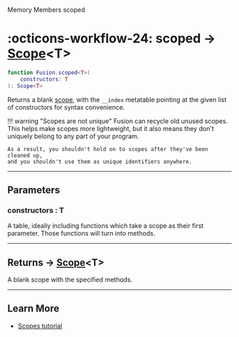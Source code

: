<nav class="fusiondoc-api-breadcrumbs">
	<span>Memory</span>
	<span>Members</span>
	<span>scoped</span>
</nav>

<h1 class="fusiondoc-api-header" markdown>
	<span class="fusiondoc-api-icon" markdown>:octicons-workflow-24:</span>
	<span class="fusiondoc-api-name">scoped</span>
	<span class="fusiondoc-api-type">
		-> <a href="../../types/scope">Scope</a>&lt;T&gt;
	</span>
</h1>

```Lua
function Fusion.scoped<T>(
	constructors: T
): Scope<T>
```

Returns a blank [scope](../../types/scope), with the `__index` metatable
pointing at the given list of constructors for syntax convenience.

!!! warning "Scopes are not unique"
	Fusion can recycle old unused scopes. This helps make scopes more
	lightweight, but it also means they don't uniquely belong to any part of
	your program.

	As a result, you shouldn't hold on to scopes after they've been cleaned up,
	and you shouldn't use them as unique identifiers anywhere.

-----

## Parameters

<h3 markdown>
	constructors
	<span class="fusiondoc-api-type">
		: T
	</span>
</h3>

A table, ideally including functions which take a scope as their first
parameter. Those functions will turn into methods.

-----

<h2 markdown>
	Returns
	<span class="fusiondoc-api-type">
		-> <a href="../../types/scope">Scope</a>&lt;T&gt;
	</span>
</h2>

A blank scope with the specified methods.

-----

## Learn More

- [Scopes tutorial](../../../../tutorials/fundamentals/scopes)
